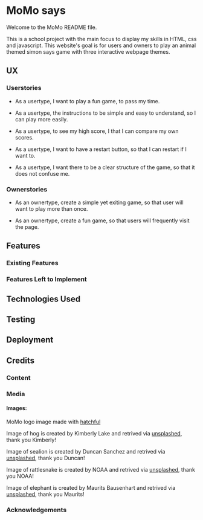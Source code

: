 # MoMo says
Welcome to the MoMo README file.

This is a school project with the main focus to display my skills in HTML, css and javascript. This website's goal is for users and owners to play an animal themed simon says game with three interactive webpage themes.


## UX

### Userstories
-   As a usertype, I want to play a fun game, to pass my time.

-	As a usertype, the instructions to be simple and easy to understand, so I can play more easily.

-	As a usertype, to see my high score, I that I can compare my own scores.

-	As a usertype, I want to have a restart button, so that I can restart if I want to.

-	As a usertype, I want there to be a clear structure of the game, so that it does not confuse me.

### Ownerstories

-   As an ownertype, create a simple yet exiting game, so that user will want to play more than once.

-	As an ownertype, create a fun game, so that users will frequently visit the page.


## Features


### Existing Features


### Features Left to Implement


## Technologies Used


## Testing


## Deployment


## Credits


### Content


### Media
#### Images: 

MoMo logo image made with [hatchful](https://hatchful.shopify.com)

Image of hog is created by Kimberly Lake and retrived via [unsplashed](https://unsplash.com/photos/VBmRbvMrb7A), thank you Kimberly!

Image of sealion is created by Duncan Sanchez and retrived via [unsplashed](https://unsplash.com/photos/l6aAMUH_oW8), thank you Duncan!

Image of rattlesnake is created by NOAA and retrived via [unsplashed](https://unsplash.com/photos/VrQRpV4c9jY), thank you NOAA!

Image of elephant is created by Maurits Bausenhart and retrived via [unsplashed](https://unsplash.com/photos/Ay67yB6vmF8), thank you Maurits!



### Acknowledgements

